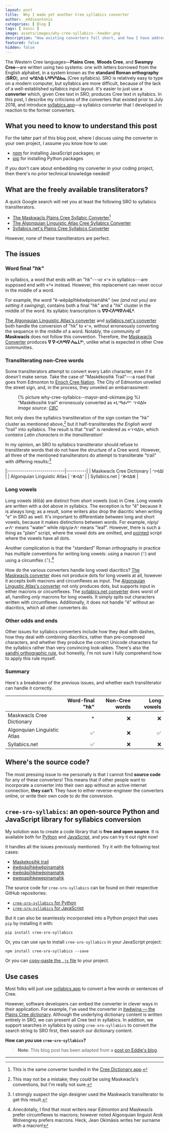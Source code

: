 ```yaml
---
layout: post
title:  Why I made yet another Cree syllabics converter
author: _eddieantonio
categories: [ Blog ]
tags: [ basic ]
image: assets/images/why-cree-syllabics--header.png
description: "How existing converters fall short, and how I have addressed these shortcomings."
featured: false
hidden: false
---
```


The Western Cree languages—**Plains Cree**, **Woods Cree**, and **Swampy Cree**—are written using two systems: one with letters borrowed from the
English alphabet, in a system known as the **standard Roman orthography** (**SRO**), and **ᓀᐦᐃᔭᐏ ᒐᐦᑭᐯᐦᐃᑲᓇ** (Cree syllabics). SRO is relatively easy to type on a modern computer, but syllabics are more difficult, because of the lack of a well-established syllabics input layout. It's easier to just use a **converter** which, given Cree text in SRO, produces Cree text in syllabics. In this post, I describe my criticisms of the converters that existed prior to July 2018, and introduce [syllabics.app][]—a syllabics converter that I developed in reaction to the former converters.

[syllabics.app]: https://syllabics.app/


What you need to know to understand this post
---------------------------------------------

For the latter part of this blog post, where I discuss using the
converter in your own project, I assume you know how to use:

 - [npm][] for installing JavaScript packages; or
 - [pip][] for installing Python packages

If you don't care about embedding my converter in your coding project,
then there's no prior technical knowledge needed!

[npm]: https://docs.npmjs.com/downloading-and-installing-packages-locally
[pip]: https://packaging.python.org/tutorials/installing-packages/#use-pip-for-installing


What are the freely available transliterators?
----------------------------------------------

A quick Google search will net you at least the following SRO to syllabics transliterators.

 - [The Maskwacîs Plains Cree Syllabic Converter][ocd][^1]
 - [The Algonquian Linguistic Atlas Cree Syllabics Converter][ala]
 - [Syllabics.net's Plains Cree Syllabics Converter][syl]

[ocd]: http://www.creedictionary.com/converter/maskwacis.php
[ala]: https://syllabics.atlas-ling.ca/
[syl]: http://www.syllabics.net/convert/plainscree

However, none of these transliterators are perfect.

[^1]: This is the same converter bundled in the [Cree Dictionary app](http://www.creedictionary.com/software/index.php).

The issues
----------

### Word final "hk"

In syllabics, a word that ends with an "hk"---or «ᐠ» in syllabics---are
supposed end with «ᕽ» instead. However, this replacement can never occur in the middle of a word.



For example, the word "ê-wêpâpîhkêwêpinamâhk" (_we (and not you) are setting it swinging_), contains both a final "hk" and a "hk" cluster in the middle of the word. Its syllabic transcription is **ᐁᐍᐹᐲᐦᑫᐍᐱᐊᒫᕽ**.

[The Algonquian Linguistic Atlas's converter][ala] and [syllabics.net's converter][syl] both handle the conversion of "hk" to «ᐠ», without erroneously converting the sequence in the middle of a word. Notably, the community of **Maskwacîs** does not follow this convention. Therefore, the [Maskwacîs Converter][ocd] produces **ᐁ ᐁᐧᐸᐱᐦᑫᐁᐧᐱᓇᒪᐦᐠ**, unlike what is expected in other Cree communities.

### Transliterating non-Cree words

Some transliterators attempt to convert every Latin character, even if it doesn't make sense. Take the case of "Maskêkosihk Trail"---a road that goes from Edmonton to [Enoch Cree Nation][enoch]. The City of Edmonton unveiled the street sign, and, in the process, they unveiled an embarrassment:

<figure>
  {% picture why-cree-syllabics--mayor-and-okimaw.jpg %}
  <figcaption>
    “Maskêkosihk trail” erroneously converted as «ᒪᐢᑫᑯᓯᐦᐠ ᐟrᐊᐃl»
    <cite> Image source: <a
    href="https://www.cbc.ca/news/canada/edmonton/renamed-maskekosihk-trail-part-of-city-s-ongoing-reconciliation-commitment-1.3446162">CBC</a>
    </cite>
  </figcaption>
</figure>

Not only does the syllabics transliteration of the sign contain the "hk"
cluster as mentioned above,[^4] but it half-transliterates *the English word* "trail" into syllabics. The result is that "trail" is rendered as «ᐟrᐊᐃl», which *contains Latin characters in the transliteration!*

In my opinion, an SRO to syllabics transliterator should refuse to transliterate words that do not have the structure of a Cree word. However, all three of the mentioned transliterators do attempt to transliterate "trail" with differing results:[^2]

|:----------------------------|----------|
| Maskwacîs Cree Dictionary   | ᐟrᐊᐃl    |
| Algonquian Linguistic Atlas | ᐟᕒᐊᐃᐪ    |
| Syllabics.net               | ᐟᕒᐊᐃᓬ    |


[enoch]: http://enochnation.ca/

[^2]: I strongly suspect the sign designer used the Maskwacîs transliterator to get this result.
[^4]: This may not be a mistake; they _could_ be using Maskwacîs's conventions, but I'm really not sure.

### Long vowels

Long vowels (êîôâ) are distinct from short vowels (ioa) in Cree. Long vowels are written with a dot above in syllabics. The exception is for "ê" because it is always long; as a result, some writers also drop the diacritic when writing "e" in SRO as well. It's important to differentiate between long and short vowels, because it makes distinctions between words. For example, nipiy/ᓂᐱᕀ means "water" while nîpiy/ᓃᐱᕀ means "leaf". However, there is such a thing as "plain" script, where the vowel dots are omitted, and [pointed] script where the vowels have all dots.

Another complication is that the "standard" Roman orthography in practice has multiple conventions for writing long vowels: using a macron (◌̄) and using a circumflex (◌̂).[^3]

How do the various converters handle long vowel diacritics? [The Maskwacîs converter][ocd] does not produce dots for long vowels at all, however it accepts both macrons and circumflexes as input. The [Algonquian Lingustic Atlas's converter][ala] not only produces dots, but supports input in either macrons or circumflexes. The [syllabics.net converter][syl] does worst of all, handling *only* macrons for long vowels. It simply spits out characters written with circumflexes. Additionally, it does not handle "ê" without an diacritics, which all other converters do.


[pointed]: https://en.wikipedia.org/wiki/Canadian_Aboriginal_syllabics#Pointing

[^3]: Anecdotally, I find that most writers near Edmonton and Maskwacîs prefer circumflexes to macrons; however noted Algonquian linguist Arok Wolvengrey prefers macrons. Heck, Jean Okimāsis writes her surname with a macron!

### Other odds and ends

Other issues for syllabics converters include how they deal with dashes, how they deal with combining diacritics, rather than pre-composed characters, and whether they produce the correct Unicode characters for the syllabics rather than very convincing look-alikes. There's also the [sandhi orthographic rule][sandhi], but honestly, I'm not sure I fully comprehend how to apply this rule myself.


[sandhi]: https://crk-orthography.readthedocs.io/en/stable/glossary.html#term-sandhi

### Summary

Here's a breakdown of the previous issues, and whether each transliterator can handle it correctly.

|                             | Word-final "hk"   | Non-Cree words   | Long vowels   |
|:----------------------------|------------------:|-----------------:|--------------:|
| Maskwacîs Cree Dictionary   | *                 | ❌               | ❌            |
| Algonquian Linguistic Atlas | ✅                | ❌               | ✅            |
| Syllabics.net               | ✅                | ❌               | ❌            |


Where's the source code?
------------------------

The most pressing issue to me personally is that I cannot find **source code** for any of these converters! This means that if other people want to incorporate a converter into their own app without an active internet connection, **they can't**. They have to either reverse-engineer the converters online, or write their own code to do the conversion.


`cree-sro-syllabics`: an open-source Python and JavaScript library for syllabics conversion
-------------------------------------------------------------------------------------------

My solution was to create a code library that is **free and open source**. It is available both for [Python][pypi] and [JavaScript][npm], and you can try it out right now!

[pypi]: https://pypi.org/project/cree-sro-syllabics/
[npm]: https://www.npmjs.com/package/cree-sro-syllabics

It handles all the issues previously mentioned. Try it with the following test cases:

 - [Maskekosihk trail](https://syllabics.app/#!sro:Maskekosihk%20trail)
 - [êwêpâpîhkêwêpinamahk](https://syllabics.app/#!sro:êwêpâpîhkêwêpinamahk)
 - [ēwēpâpīhkēwēpinamahk](https://syllabics.app/#!sro:ēwēpâpīhkēwēpinamahk)
 - [ewepapihkewepinamahk](https://syllabics.app/#!sro:ewepapihkewepinamahk)

The source code for `cree-sro-syllabics` can be found on their respective GitHub repositories:

 * [`cree-sro-syllabics` for Python](https://github.com/eddieantonio/cree-sro-syllabics)
 * [`cree-sro-syllabics` for JavaScript](https://github.com/eddieantonio/cree-sro-syllabics.js)

But it can also be seamlessly incorporated into a Python project that uses `pip` by installing it with:

    pip install cree-sro-syllabics

Or, you can use `npm` to install `cree-sro-syllabics` in your JavaScript project:

    npm install cree-sro-syllabics --save

Or you can [copy-paste the `.js` file][js-source] to your project.

[js-source]: https://raw.githubusercontent.com/eddieantonio/cree-sro-syllabics.js/master/cree-sro-syllabics.js

Use cases
---------

Most folks will just use [syllabics.app][] to convert a few words or
sentences of Cree.

However, software developers can embed the converter in clever ways in their application. For example, I've used the converter in [itwêwina — the Plains Cree dictionary](https://itwewina.dev/). Although the underlying dictionary content is written entirely in SRO, we can present all Cree text in syllabics. In addition, we support searches in syllabics by using `cree-sro-syllabics` to convert the search string to SRO first, then search our dictionary content.


**How can _you_ use `cree-sro-syllabics`?**

> **Note**: This blog post has been adapted from a [post on Eddie's blog][original].

[original]: https://eddieantonio.ca/blog/2018/07/30/why-i-made-yet-another-cree-syllabics-converter/

---

